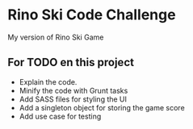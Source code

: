 # Rino Ski Code Challenge
My version of Rino Ski Game

## For TODO en this project
- Explain the code.
- Minify the code with Grunt tasks
- Add SASS files for styling the UI
- Add a singleton object for storing the game score
- Add use case for testing
